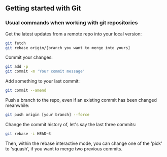 ## Getting started with Git

### Usual commands when working with git repositories

Get the latest updates from a remote repo into your local version:
```bash
git fetch
git rebase origin/[branch you want to merge into yours]
```

Commit your changes:
```bash
git add -p
git commit -m 'Your commit message'
```

Add something to your last commit:
```bash
git commit --amend
```

Push a branch to the repo, even if an existing commit has been changed meanwhile:
```bash
git push origin [your branch] --force
```


Change the commit history of, let's say the last three commits:
```bash
git rebase -i HEAD~3
```
Then, within the rebase interactive mode, you can change one of the 'pick' to 'squash', if you want to merge two previous commits.
